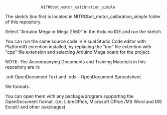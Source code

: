 
					NITRObot_motor_calibration_simple

The sketch (ino file) is located in  NITRObot_motor_calibration_simple folder of this repository.

Select "Arduino Mega or Mega 2560" in the Arduino IDE and run the sketch.
 
You can run the same source code in Visual Studio Code editor with PlatformIO extention installed,
by replacing the "ino" file extention with "cpp" file extension and selecting Arduino Mega board for the project.

NOTE: The Accompanying Documents and Training Materials in this repository are in:

.odt OpenDocument Text and .ods - OpenDocument Spreadsheet

file formats.

You can open them with any package/program supporting the OpenDocument format. (i.e. LibreOffice, Microsoft Office /MS Word and MS Excell/ and other pakckages)